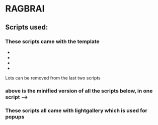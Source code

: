 # RAGBRAI

## Scripts used:

### These scripts came with the template
* <script src="js/jquery-2.1.1.min.js"></script>
* <script src="js/bootstrap.min.js"></script>
* <script src="js/jquery.plugins.js"></script>
* <script src="js/custom.js"></script>

Lots can be removed from the last two scripts





<script src="js/lg.min.js"></script>
### above is the minified version of all the scripts below, in one script -->

### These scripts all came with lightgallery which is used for popups

<script src="lightGallery-master/demo/js/lightgallery.js"></script>
<script src="lightGallery-master/demo/js/lg-fullscreen.js"></script>
<script src="lightGallery-master/demo/js/lg-video.js"></script>
<script src="lightGallery-master/demo/js/lg-zoom.js"></script>
<script src="lightGallery-master/demo/js/lg-hash.js"></script>




<script src="js/lg-share-3.js"></script><!-- this needs to properly add the social media links -->
<!-- /.lightgallery -->

<!-- this js is just to make the video play onclick and is way more than needed -->
<script src="http://vjs.zencdn.net/5.16.0/video.js"></script>
<script>
$('.lg-video').on('click', function() {
        $(this).find('video').play();
    });
</script>

<!-- this script runs all the carousels -->
<script src="js/owl.carousel.min.js"></script>
<!-- /.carousels -->

<!-- this script calls lightbox and owlcarousel where needed-->
<script src="js/lightbox-script.js"></script>